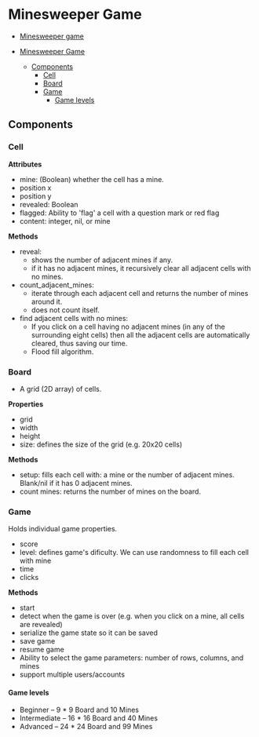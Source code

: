 # Minesweeper Game

- [Minesweeper game](https://en.wikipedia.org/wiki/Minesweeper_(video_game))

- [Minesweeper Game](#minesweeper-game)
  - [Components](#components)
    - [Cell](#cell)
    - [Board](#board)
    - [Game](#game)
      - [Game levels](#game-levels)


## Components

### Cell

**Attributes**

- mine: (Boolean) whether the cell has a mine.
- position x
- position y
- revealed: Boolean
- flagged: Ability to 'flag' a cell with a question mark or red flag
- content: integer, nil, or mine

**Methods**

- reveal:
  * shows the number of adjacent mines if any.
  * if it has no adjacent mines, it recursively clear all adjacent cells with no mines.
- count_adjacent_mines:
  * iterate through each adjacent cell and returns the number of mines around it.
  * does not count itself.
- find adjacent cells with no mines:
  * If you click on a cell having no adjacent mines (in any of the surrounding eight cells) then all the adjacent cells are automatically cleared, thus saving our time.
  * Flood fill algorithm.

### Board

- A grid (2D array) of cells.

**Properties**

- grid
- width
- height
- size: defines the size of the grid (e.g. 20x20 cells)

**Methods**

- setup: fills each cell with: a mine or the number of adjacent mines. Blank/nil if it has 0 adjacent mines.
- count mines: returns the number of mines on the board.

### Game

Holds individual game properties.

- score
- level: defines game's dificulty. We can use randomness to fill each cell with mine
- time
- clicks

**Methods**

- start
- detect when the game is over (e.g. when you click on a mine, all cells are revealed)
- serialize the game state so it can be saved
- save game
- resume game
- Ability to select the game parameters: number of rows, columns, and mines
- support multiple users/accounts


#### Game levels

- Beginner – 9 * 9 Board and 10 Mines
- Intermediate – 16 * 16 Board and 40 Mines
- Advanced – 24 * 24 Board and 99 Mines
